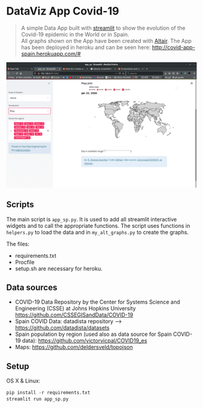 # DataViz App Covid-19
> A simple Data App built with [streamlit](https://www.streamlit.io/) to show the evolution of the Covid-19 epidemic in the World or in Spain. <br>
> All graphs shown on the App have been created with [Altair](https://altair-viz.github.io/).
The App has been deployed in heroku and can be seen here: http://covid-app-spain.herokuapp.com/#

![](img/myimage.gif)

## Scripts
The main script is `app_sp.py`. It is used to add all streamlit interactive widgets and to call the appropriate functions. The script uses functions in `helpers.py` to load the data and in `my_alt_graphs.py` to create the graphs.

The files:
- requirements.txt
- Procfile
- setup.sh
are necessary for heroku.

## Data sources
* COVID-19 Data Repository by the Center for Systems Science and Engineering (CSSE) at Johns Hopkins University https://github.com/CSSEGISandData/COVID-19
* Spain COVID Data: datadista repository --> https://github.com/datadista/datasets
* Spain population by region (used also as data source for Spain COVID-19 data): https://github.com/victorvicpal/COVID19_es 
* Maps: https://github.com/deldersveld/topojson

## Setup

OS X & Linux:

```python
pip install -r requirements.txt
streamlit run app_sp.py
```
